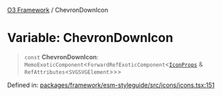 [O3 Framework](../API.md) / ChevronDownIcon

# Variable: ChevronDownIcon

> `const` **ChevronDownIcon**: `MemoExoticComponent`\<`ForwardRefExoticComponent`\<[`IconProps`](../type-aliases/IconProps.md) & `RefAttributes`\<`SVGSVGElement`\>\>\>

Defined in: [packages/framework/esm-styleguide/src/icons/icons.tsx:151](https://github.com/habeshabro/openmrs-esm-core/blob/main/packages/framework/esm-styleguide/src/icons/icons.tsx#L151)
